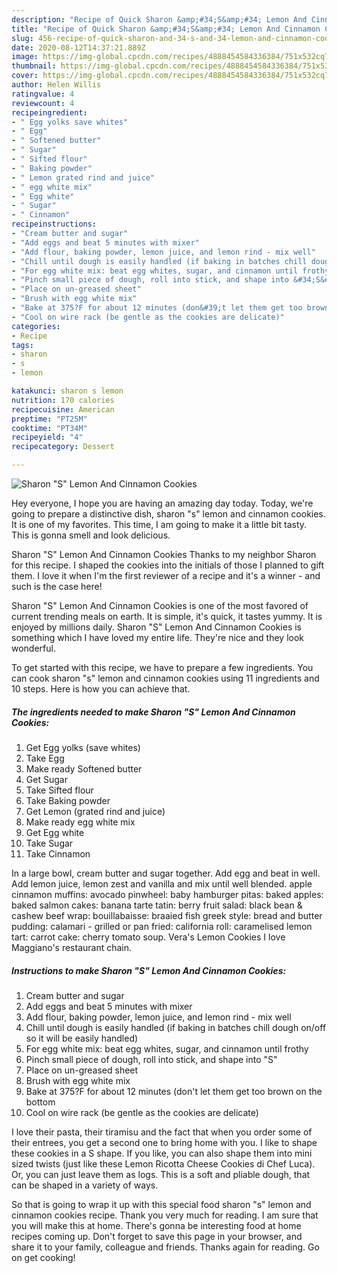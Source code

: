 ```yaml
---
description: "Recipe of Quick Sharon &amp;#34;S&amp;#34; Lemon And Cinnamon Cookies"
title: "Recipe of Quick Sharon &amp;#34;S&amp;#34; Lemon And Cinnamon Cookies"
slug: 456-recipe-of-quick-sharon-and-34-s-and-34-lemon-and-cinnamon-cookies
date: 2020-08-12T14:37:21.889Z
image: https://img-global.cpcdn.com/recipes/4888454584336384/751x532cq70/sharon-s-lemon-and-cinnamon-cookies-recipe-main-photo.jpg
thumbnail: https://img-global.cpcdn.com/recipes/4888454584336384/751x532cq70/sharon-s-lemon-and-cinnamon-cookies-recipe-main-photo.jpg
cover: https://img-global.cpcdn.com/recipes/4888454584336384/751x532cq70/sharon-s-lemon-and-cinnamon-cookies-recipe-main-photo.jpg
author: Helen Willis
ratingvalue: 4
reviewcount: 4
recipeingredient:
- " Egg yolks save whites"
- " Egg"
- " Softened butter"
- " Sugar"
- " Sifted flour"
- " Baking powder"
- " Lemon grated rind and juice"
- " egg white mix"
- " Egg white"
- " Sugar"
- " Cinnamon"
recipeinstructions:
- "Cream butter and sugar"
- "Add eggs and beat 5 minutes with mixer"
- "Add flour, baking powder, lemon juice, and lemon rind - mix well"
- "Chill until dough is easily handled (if baking in batches chill dough on/off so it will be easily handled)"
- "For egg white mix: beat egg whites, sugar, and cinnamon until frothy"
- "Pinch small piece of dough, roll into stick, and shape into &#34;S&#34;"
- "Place on un-greased sheet"
- "Brush with egg white mix"
- "Bake at 375?F for about 12 minutes (don&#39;t let them get too brown on the bottom"
- "Cool on wire rack (be gentle as the cookies are delicate)"
categories:
- Recipe
tags:
- sharon
- s
- lemon

katakunci: sharon s lemon 
nutrition: 170 calories
recipecuisine: American
preptime: "PT25M"
cooktime: "PT34M"
recipeyield: "4"
recipecategory: Dessert

---
```



![Sharon &#34;S&#34; Lemon And Cinnamon Cookies](https://img-global.cpcdn.com/recipes/4888454584336384/751x532cq70/sharon-s-lemon-and-cinnamon-cookies-recipe-main-photo.jpg)

Hey everyone, I hope you are having an amazing day today. Today, we're going to prepare a distinctive dish, sharon &#34;s&#34; lemon and cinnamon cookies. It is one of my favorites. This time, I am going to make it a little bit tasty. This is gonna smell and look delicious.

Sharon &#34;S&#34; Lemon And Cinnamon Cookies Thanks to my neighbor Sharon for this recipe. I shaped the cookies into the initials of those I planned to gift them. I love it when I&#39;m the first reviewer of a recipe and it&#39;s a winner - and such is the case here!

Sharon &#34;S&#34; Lemon And Cinnamon Cookies is one of the most favored of current trending meals on earth. It is simple, it's quick, it tastes yummy. It is enjoyed by millions daily. Sharon &#34;S&#34; Lemon And Cinnamon Cookies is something which I have loved my entire life. They're nice and they look wonderful.


To get started with this recipe, we have to prepare a few ingredients. You can cook sharon &#34;s&#34; lemon and cinnamon cookies using 11 ingredients and 10 steps. Here is how you can achieve that.

<!--inarticleads1-->

##### The ingredients needed to make Sharon &#34;S&#34; Lemon And Cinnamon Cookies:

1. Get  Egg yolks (save whites)
1. Take  Egg
1. Make ready  Softened butter
1. Get  Sugar
1. Take  Sifted flour
1. Take  Baking powder
1. Get  Lemon (grated rind and juice)
1. Make ready  egg white mix
1. Get  Egg white
1. Take  Sugar
1. Take  Cinnamon


In a large bowl, cream butter and sugar together. Add egg and beat in well. Add lemon juice, lemon zest and vanilla and mix until well blended. apple cinnamon muffins: avocado pinwheel: baby hamburger pitas: baked apples: baked salmon cakes: banana tarte tatin: berry fruit salad: black bean &amp; cashew beef wrap: bouillabaisse: braaied fish greek style: bread and butter pudding: calamari - grilled or pan fried: california roll: caramelised lemon tart: carrot cake: cherry tomato soup. Vera&#39;s Lemon Cookies I love Maggiano&#39;s restaurant chain. 

<!--inarticleads2-->

##### Instructions to make Sharon &#34;S&#34; Lemon And Cinnamon Cookies:

1. Cream butter and sugar
1. Add eggs and beat 5 minutes with mixer
1. Add flour, baking powder, lemon juice, and lemon rind - mix well
1. Chill until dough is easily handled (if baking in batches chill dough on/off so it will be easily handled)
1. For egg white mix: beat egg whites, sugar, and cinnamon until frothy
1. Pinch small piece of dough, roll into stick, and shape into &#34;S&#34;
1. Place on un-greased sheet
1. Brush with egg white mix
1. Bake at 375?F for about 12 minutes (don&#39;t let them get too brown on the bottom
1. Cool on wire rack (be gentle as the cookies are delicate)


I love their pasta, their tiramisu and the fact that when you order some of their entrees, you get a second one to bring home with you. I like to shape these cookies in a S shape. If you like, you can also shape them into mini sized twists (just like these Lemon Ricotta Cheese Cookies di Chef Luca). Or, you can just leave them as logs. This is a soft and pliable dough, that can be shaped in a variety of ways. 

So that is going to wrap it up with this special food sharon &#34;s&#34; lemon and cinnamon cookies recipe. Thank you very much for reading. I am sure that you will make this at home. There's gonna be interesting food at home recipes coming up. Don't forget to save this page in your browser, and share it to your family, colleague and friends. Thanks again for reading. Go on get cooking!
